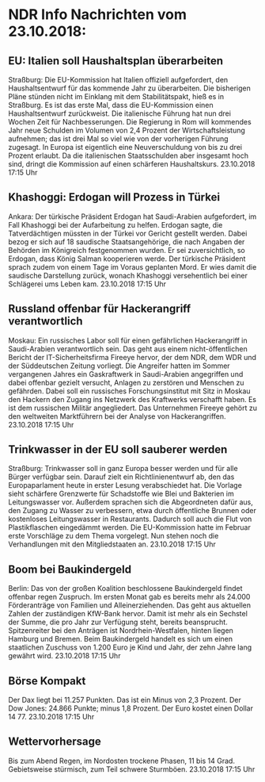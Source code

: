 # NDR Info Nachrichten vom 23.10.2018:


## EU: Italien soll Haushaltsplan überarbeiten
Straßburg:	Die EU-Kommission hat Italien offiziell aufgefordert, den Haushaltsentwurf für das kommende Jahr zu überarbeiten. Die bisherigen Pläne stünden nicht im Einklang mit dem Stabilitätspakt, hieß es in Straßburg. Es ist das erste Mal, dass die EU-Kommission einen Haushaltsentwurf zurückweist. Die italienische Führung hat nun drei Wochen Zeit für Nachbesserungen. Die Regierung in Rom will kommendes Jahr neue Schulden im Volumen von 2,4 Prozent der Wirtschaftsleistung aufnehmen; das ist drei Mal so viel wie von der vorherigen Führung zugesagt. In Europa ist eigentlich eine Neuverschuldung von bis zu drei Prozent erlaubt. Da die italienischen Staatsschulden aber insgesamt hoch sind, dringt die Kommission auf einen schärferen Haushaltskurs. 23.10.2018 17:15 Uhr 

## Khashoggi: Erdogan will Prozess in Türkei
Ankara: Der türkische Präsident Erdogan hat Saudi-Arabien aufgefordert, im Fall Khashoggi bei der Aufarbeitung zu helfen. Erdogan sagte, die Tatverdächtigen müssten in der Türkei vor Gericht gestellt werden. Dabei bezog er sich auf 18 saudische Staatsangehörige, die nach Angaben der Behörden im Königreich festgenommen wurden. Er sei zuversichtlich, so Erdogan, dass König Salman kooperieren werde. Der türkische Präsident sprach zudem von einem Tage im Voraus geplanten Mord. Er wies damit die saudische Darstellung zurück, wonach Khashoggi versehentlich bei einer Schlägerei ums Leben kam. 23.10.2018 17:15 Uhr 

## Russland offenbar für Hackerangriff verantwortlich
Moskau: Ein russisches Labor soll für einen gefährlichen Hackerangriff in Saudi-Arabien verantwortlich sein. Das geht aus einem nicht-öffentlichen Bericht der IT-Sicherheitsfirma Fireeye hervor, der dem NDR, dem WDR und der Süddeutschen Zeitung vorliegt. Die Angreifer hatten im Sommer vergangenen Jahres ein Gaskraftwerk in Saudi-Arabien angegriffen und dabei offenbar gezielt versucht, Anlagen zu zerstören und Menschen zu gefährden. Dabei soll ein russisches Forschungsinstitut mit Sitz in Moskau den Hackern den Zugang ins Netzwerk des Kraftwerks verschafft haben. Es ist dem russischen Militär angegliedert. Das Unternehmen Fireeye gehört zu den weltweiten Marktführern bei der Analyse von Hackerangriffen. 23.10.2018 17:15 Uhr 

## Trinkwasser in der EU soll sauberer werden
Straßburg: Trinkwasser soll in ganz Europa besser werden und für alle Bürger verfügbar sein. Darauf zielt ein Richtlinienentwurf ab, den das Europaparlament heute in erster Lesung verabschiedet hat. Die Vorlage sieht schärfere Grenzwerte für Schadstoffe wie Blei und Bakterien im Leitungswasser vor. Außerdem sprachen sich die Abgeordneten dafür aus, den Zugang zu Wasser zu verbessern, etwa durch öffentliche Brunnen oder kostenloses Leitungswasser in Restaurants. Dadurch soll auch die Flut von Plastikflaschen eingedämmt werden. Die EU-Kommission hatte im Februar erste Vorschläge zu dem Thema vorgelegt. Nun stehen noch die Verhandlungen mit den Mitgliedstaaten an. 23.10.2018 17:15 Uhr 

## Boom bei Baukindergeld
Berlin: Das von der großen Koalition beschlossene Baukindergeld findet offenbar regen Zuspruch. Im ersten Monat gab es bereits mehr als 24.000 Förderanträge von Familien und Alleinerziehenden. Das geht aus aktuellen Zahlen der zuständigen KfW-Bank hervor. Damit ist mehr als ein Sechstel der Summe, die pro Jahr zur Verfügung steht, bereits beansprucht. Spitzenreiter bei den Anträgen ist Nordrhein-Westfalen, hinten liegen Hamburg und Bremen. Beim Baukindergeld handelt es sich um einen staatlichen Zuschuss von 1.200 Euro je Kind und Jahr, der zehn Jahre lang gewährt wird. 23.10.2018 17:15 Uhr 

## Börse Kompakt
Der Dax liegt bei 11.257 Punkten. Das ist ein Minus von 2,3 Prozent. Der Dow Jones: 24.866 Punkte; minus 1,8   Prozent. Der Euro kostet einen Dollar 14 77. 23.10.2018 17:15 Uhr 

## Wettervorhersage
Bis zum Abend Regen, im Nordosten trockene Phasen, 11 bis 14 Grad. Gebietsweise stürmisch, zum Teil schwere Sturmböen. 23.10.2018 17:15 Uhr 
